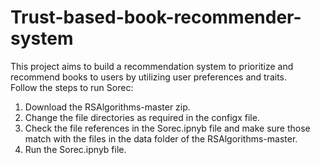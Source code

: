 # Trust-based-book-recommender-system

This project aims to build a recommendation system to prioritize and recommend books to users by utilizing user preferences and traits.<br />
Follow the steps to run Sorec: <br />
1. Download the RSAlgorithms-master zip. <br />
2. Change the file directories as required in the configx file. <br />
3. Check the file references in the Sorec.ipnyb file and make sure those match with the files in the data folder of the RSAlgorithms-master.<br />
4. Run the Sorec.ipnyb file.
